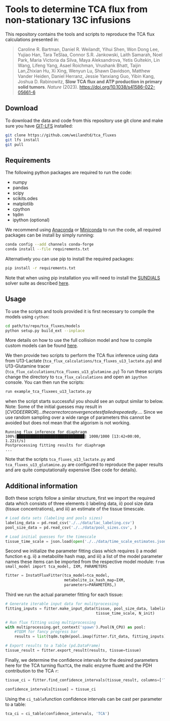 # Tools to determine TCA flux from non-stationary 13C infusions

This repository contains the tools and scripts to reproduce the TCA 
flux calculations presented in:

> Caroline R. Bartman, Daniel R. Weilandt, Yihui Shen, Won Dong Lee, Yujiao Han,
> Tara TeSlaa, Connor S.R. Jankowski, Laith Samarah, Noel Park, Maria Victoria da Silva,
> Maya Aleksandrova, Yetis Gultekin, Lin Wang, Lifeng Yang, Asael Roichman, Vrushank Bhatt,
> Taijin Lan,Zhixian Hu, Xi Xing, Wenyun Lu, Shawn Davidson, Matthew Vander Heiden, Daniel Herranz,
> Jessie Yanxiang Guo, Yibin Kang, Joshua D. Rabinowitz, **Slow TCA flux and ATP production in primary solid tumors**. *Nature* (2023).
> https://doi.org/10.1038/s41586-022-05661-6

## Download
To download the data and code from this repository use git clone and make sure you have [GIT-LFS](https://git-lfs.github.com/) installed:

```bash
git clone https://github.com/weilandtd/tca_fluxes
git lfs install 
git pull
```


## Requirements
The following python packages are required to run the code: 

 - numpy
 - pandas
 - scipy
 - scikits.odes
 - matplotlib
 - cpython
 - tqdm
 - ipython (optional)

We recommend using [Anaconda](https://docs.conda.io/projects/conda/en/latest/user-guide/install/index.html)
or [Miniconda](https://docs.conda.io/projects/conda/en/latest/glossary.html#miniconda-glossary)
to run the code, all required packages can be install by 
simply running: 
```bash
conda config --add channels conda-forge
conda install --file requirements.txt
```

Alternatively you can use pip to install the required packages:

```bash
pip install -r requirements.txt
```
Note that when using pip installation you will need to install 
the [SUNDIALS](https://computing.llnl.gov/projects/sundials) 
solver suite as described 
[here](https://scikits-odes.readthedocs.io/en/stable/).

## Usage 
To use the scripts and tools provided it is first necessary to compile the models using `cython`:
```bash
cd path/to/repo/tca_fluxes/models
python setup.py build_ext --inplace
```
More details on how to use the full collision model and how to compile custom models can be found 
[here](https://github.com/weilandtd/tca_fluxes/tree/main/models). 

We then provide two scripts to perform the TCA flux inference using data from U13-Lactate 
(`tca_flux_calculations/tca_fluxes_u13_lactate.py`) 
and U13-Glutamine tracer (`tca_flux_calculations/tca_fluxes_u13_glutamine.py`)
To run these scripts change the directory to `tca_flux_calculations` and open an `ipython` console. 
You can then run the scripts:
```bash
run example_tca_fluxees_u13_lactate.py
```
when the script starts successful you should see an output similar to below. 
Note: Some of the initial guesses may result in $[CVODE ERROR] ... the corrector convergence test failed repeatedly ...$. Since we use random sampling over a wide range of parameters this cannot be avoided but does not mean that the algorism is not working.
```
Running flux inference for diaphragm
100%|██████████████████████████████| 1000/1000 [13:42<00:00,  1.22it/s]
Postprocessing fitting results for diaphragm
...
```
Note that the scripts `tca_fluxes_u13_lactate.py` and `tca_fluxes_u13_glutamine.py` are configured 
to reproduce the paper results and are quite computationally expensive (See code for details).  

## Additional information

Both these scripts follow a similar structure, first we import the required data which consists of 
three elements i) labeling data, ii) pool size data (tissue concentrations), and iii)
an estimate of the tissue timescale. 

```python
# Load data sets (labeling and pools sizes)
labeling_data = pd.read_csv('./../data/lac_labeling.csv')
pool_size_data = pd.read_csv('./../data/pool_sizes.csv', )

# Load initial guesses for the timescale
tissue_time_scale = json.load(open('./../data/time_scale_estimates.json'))
```

Second we initialize the parameter fitting class which requires 
i) a model function e.g. ii) a metabolite hash map, and 
iii) a list of the model parameter names these items can be imported from the respective model 
module: `from small_model import tca_model, IXM, PARAMETERS`

```python
fitter = InstatFluxFitter(tca_model=tca_model,
                          metabolite_ix_hash_map=IXM,
                          parameters=PARAMETERS,)
```

Third we run the actual parameter fitting for each tissue:

```python
# Generate iterable input data for mulitprocessing
fitting_inputs = fitter.make_input_data(tissue, pool_size_data, labeling_data, 
                                        tissue_time_scale, N_init)

# Run flux fitting using multiprocessing
with multiprocessing.get_context('spawn').Pool(N_CPU) as pool:
    #TQDM for fancy progress bar
    results = list(tqdm.tqdm(pool.imap(fitter.fit_data, fitting_inputs), total=N_init))

# Export results to a Table (pd.DataFrame)
tissue_result = fitter.export_result(results, tissue=tissue)
```

Finally, we determine the confidence intervals for the desired parameters here for the TCA turning flux`TCA`,
the malic enzyme flux`ME` and the PDH contribution to the TCA `r`:
```python
tissue_ci = fitter.find_confidence_intervals(tissue_result, columns=['TCA','ME','r'])

confidence_intervals[tissue] = tissue_ci
```

Using the `ci_table`function confidence intervals can be cast per parameter to a table:
```python
tca_ci = ci_table(confidence_intervals, 'TCA')
```
